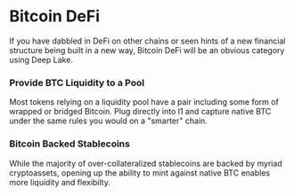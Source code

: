 # Bitcoin DeFi

If you have dabbled in DeFi on other chains or seen hints of a new financial structure being built in a new way, Bitcoin DeFi will be an obvious category using Deep Lake.

### Provide BTC Liquidity to a Pool

Most tokens relying on a liquidity pool have a pair including some form of wrapped or bridged Bitcoin. Plug directly into l1 and capture native BTC under the same rules you would on a "smarter" chain.

### Bitcoin Backed Stablecoins&#x20;

While the majority of over-collateralized stablecoins are backed by myriad cryptoassets, opening up the ability to mint against native BTC enables more liquidity and flexibilty.&#x20;
